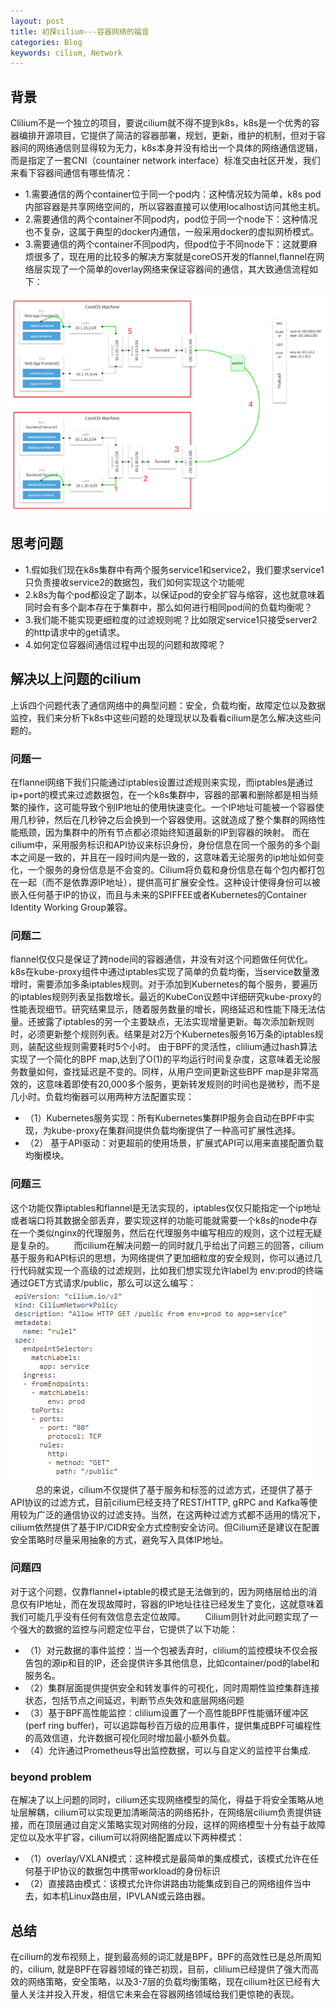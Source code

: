 ```yaml
---
layout: post
title: 初探cilium---容器网络的福音
categories: Blog
keywords: cilium, Network
---
```


## 背景       
Clilium不是一个独立的项目，要说cilium就不得不提到k8s，k8s是一个优秀的容器编排开源项目，它提供了简洁的容器部署，规划，更新，维护的机制，但对于容器间的网络通信则显得较为无力，k8s本身并没有给出一个具体的网络通信逻辑，而是指定了一套CNI（countainer network interface）标准交由社区开发，我们来看下容器间通信有哪些情况：
- 1.需要通信的两个container位于同一个pod内：这种情况较为简单，k8s pod内部容器是共享网络空间的，所以容器直接可以使用localhost访问其他主机。
- 2.需要通信的两个container不同pod内，pod位于同一个node下：这种情况也不复杂，这属于典型的docker内通信，一般采用docker的虚拟网桥模式。
- 3.需要通信的两个container不同pod内，但pod位于不同node下：这就要麻烦很多了，现在用的比较多的解决方案就是coreOS开发的flannel,flannel在网络层实现了一个简单的overlay网络来保证容器间的通信，其大致通信流程如下：

![flannel架构图.jpg](/images/self-drawn/flannel.png)

## 思考问题
- 1.假如我们现在k8s集群中有两个服务service1和service2，我们要求service1只负责接收service2的数据包，我们如何实现这个功能呢
- 2.k8s为每个pod都设定了副本，以保证pod的安全扩容与缩容，这也就意味着同时会有多个副本存在于集群中，那么如何进行相同pod间的负载均衡呢？
- 3.我们能不能实现更细粒度的过滤规则呢？比如限定service1只接受server2的http请求中的get请求。
- 4.如何定位容器间通信过程中出现的问题和故障呢？

## 解决以上问题的cilium 
上诉四个问题代表了通信网络中的典型问题：安全，负载均衡，故障定位以及数据监控，我们来分析下k8s中这些问题的处理现状以及看看cilium是怎么解决这些问题的。

### 问题一
在flannel网络下我们只能通过iptables设置过滤规则来实现，而iptables是通过ip+port的模式来过滤数据包，在一个k8s集群中，容器的部署和删除都是相当频繁的操作，这可能导致个别IP地址的使用快速变化。一个IP地址可能被一个容器使用几秒钟，然后在几秒钟之后会换到一个容器使用。这就造成了整个集群的网络性能瓶颈，因为集群中的所有节点都必须始终知道最新的IP到容器的映射。
而在cilium中，采用服务标识和API协议来标识身份，身份信息在同一个服务的多个副本之间是一致的，并且在一段时间内是一致的，这意味着无论服务的ip地址如何变化，一个服务的身份信息是不会变的。Cilium将负载和身份信息在每个包内都打包在一起（而不是依靠源IP地址），提供高可扩展安全性。这种设计使得身份可以被嵌入任何基于IP的协议，而且与未来的SPIFFEE或者Kubernetes的Container Identity Working Group兼容。

### 问题二
flannel仅仅只是保证了跨node间的容器通信，并没有对这个问题做任何优化。k8s在kube-proxy组件中通过iptables实现了简单的负载均衡，当service数量激增时，需要添加多条iptables规则。对于添加到Kubernetes的每个服务，要遍历的iptables规则列表呈指数增长。最近的KubeCon议题中详细研究kube-proxy的性能表现细节。研究结果显示，随着服务数量的增长，网络延迟和性能下降无法估量。还披露了iptables的另一个主要缺点，无法实现增量更新。每次添加新规则时，必须更新整个规则列表。结果是对2万个Kubernetes服务16万条的iptables规则，装配这些规则需要耗时5个小时。
由于BPF的灵活性，clilium通过hash算法实现了一个简化的BPF map,达到了O(1)的平均运行时间复杂度，这意味着无论服务数量如何，查找延迟是不变的。同样，从用户空间更新这些BPF map是非常高效的，这意味着即使有20,000多个服务，更新转发规则的时间也是微秒，而不是几小时。负载均衡器可以用两种方法配置实现：
- （1）Kubernetes服务实现：所有Kubernetes集群IP服务会自动在BPF中实现，为kube-proxy在集群间提供负载均衡提供了一种高可扩展性选择。
- （2） 基于API驱动：对更超前的使用场景，扩展式API可以用来直接配置负载均衡模块。
     
### 问题三
这个功能仅靠iptables和flannel是无法实现的，iptables仅仅只能指定一个ip地址或者端口将其数据全部丢弃，要实现这样的功能可能就需要一个k8s的node中存在一个类似nginx的代理服务，然后在代理服务中编写相应的规则，这个过程无疑是复杂的。       
而cilium在解决问题一的同时就几乎给出了问题三的回答，cilium基于服务和API标识的思想，为网络提供了更加细粒度的安全规则，你可以通过几行代码就实现一个高级的过滤规则，比如我们想实现允许label为 env:prod的终端通过GET方式请求/public，那么可以这么编写： 
![cilium使用.jpg](/images/self-drawn/cilium_use.png)              
总的来说，cilium不仅提供了基于服务和标签的过滤方式，还提供了基于API协议的过滤方式，目前cilium已经支持了REST/HTTP, gRPC and Kafka等使用较为广泛的通信协议的过滤支持。当然，在这两种过滤方式都不适用的情况下，cilium依然提供了基于IP/CIDR安全方式控制安全访问。但Cilium还是建议在配置安全策略时尽量采用抽象的方式，避免写入具体IP地址。       

### 问题四
对于这个问题，仅靠flannel+iptable的模式是无法做到的，因为网络层给出的消息仅有IP地址，而在发现故障时，容器的IP地址往往已经发生了变化，这就意味着我们可能几乎没有任何有效信息去定位故障。       
Cilium则针对此问题实现了一个强大的数据的监控与问题定位平台，它提供了以下功能：       
- （1）对元数据的事件监控：当一个包被丢弃时，clilium的监控模块不仅会报告包的源ip和目的IP，还会提供许多其他信息，比如container/pod的label和服务名。       
- （2）集群层面提供提供安全和转发事件的可视化，同时周期性监控集群连接状态，包括节点之间延迟，判断节点失效和底层网络问题       
- （3）基于BPF高性能监控：clilium设置了一个高性能BPF性能循环缓冲区(perf ring buffer)，可以追踪每秒百万级的应用事件，提供集成BPF可编程性的高效信道，允许数据可视化同时增加最小额外负载。       
- （4）允许通过Prometheus导出监控数据，可以与自定义的监控平台集成.   

### beyond problem
在解决了以上问题的同时，cilium还实现网络模型的简化，得益于将安全策略从地址层解耦，cilium可以实现更加清晰简洁的网络拓扑，在网络层cilium负责提供链接，而在顶层通过自定义策略实现对网络的分段，这样的网络模型十分有益于故障定位以及水平扩容，cilium可以将网络配置成以下两种模式：       
- （1）overlay/VXLAN模式：这种模式是最简单的集成模式，该模式允许在任何基于IP协议的数据包中携带workload的身份标识       
- （2）直接路由模式：该模式允许你讲路由功能集成到自己的网络组件当中去，如本机Linux路由层，IPVLAN或云路由器。

## 总结       
在cilium的发布视频上，提到最高频的词汇就是BPF，BPF的高效性已是总所周知的，cilium, 就是BPF在容器领域的锋芒初现，目前，clilium已经提供了强大而高效的网络策略，安全策略，以及3-7层的负载均衡策略，现在cilium社区已经有大量人关注并投入开发，相信它未来会在容器网络领域给我们更惊艳的表现。